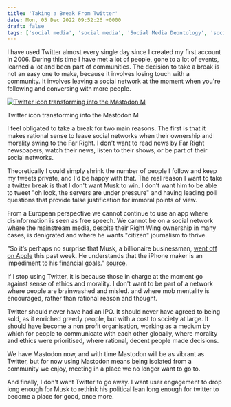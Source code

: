 ```yaml
---
title: 'Taking a Break From Twitter'
date: Mon, 05 Dec 2022 09:52:26 +0000
draft: false
tags: ['social media', 'social media', 'Social Media Deontology', 'social media lifestyle.', 'social networking', 'twitter']
---
```


I have used Twitter almost every single day since I created my first account in 2006. During this time I have met a lot of people, gone to a lot of events, learned a lot and been part of communities. The decision to take a break is not an easy one to make, because it involves losing touch with a community. It involves leaving a social network at the moment when you're following and conversing with more people.

[![Twitter icon transforming into the Mastodon M](https://www.main-vision.com/richard/blog/wp-content/uploads/2022/12/img_3178.jpg)](https://www.main-vision.com/richard/blog/wp-content/uploads/2022/12/img_3178.jpg)

Twitter icon transforming into the Mastodon M

I feel obligated to take a break for two main reasons. The first is that it makes rational sense to leave social networks when their ownership and morality swing to the Far Right. I don't want to read news by Far Right newspapers, watch their news, listen to their shows, or be part of their social networks.

Theoretically I could simply shrink the number of people I follow and keep my tweets private, and I'd be happy with that. The real reason I want to take a twitter break is that I don't want Musk to win. I don't want him to be able to tweet "oh look, the servers are under pressure" and having leading poll questions that provide false justification for immoral points of view.

From a European perspective we cannot continue to use an app where disinformation is seen as free speech. We cannot be on a social network where the mainstream media, despite their Right Wing ownership in many cases, is denigrated and where he wants "citizen" journalism to thrive.

"So it’s perhaps no surprise that Musk, a billionaire businessman, [went off on Apple](https://www.bloomberg.com/news/articles/2022-11-28/musk-says-that-apple-has-mostly-stopped-advertising-on-twitter) this past week. He understands that the iPhone maker is an impediment to his financial goals." [source](https://www.bloomberg.com/news/newsletters/2022-12-04/why-apple-s-aapl-tim-cook-and-elon-musk-avoided-war-over-twitter-lb9h6r0f).

If I stop using Twitter, it is because those in charge at the moment go against sense of ethics and morality. I don't want to be part of a network where people are brainwashed and misled. and where mob mentality is encouraged, rather than rational reason and thought.

Twitter should never have had an IPO. It should never have agreed to being sold, as it enriched greedy people, but with a cost to society at large. It should have become a non profit organisation, working as a medium by which for people to communicate with each other globally, where morality and ethics were prioritised, where rational, decent people made decisions.

We have Mastodon now, and with time Mastodon will be as vibrant as Twitter, but for now using Mastodon means being isolated from a community we enjoy, meeting in a place we no longer want to go to.

And finally, I don't want Twitter to go away. I want user engagement to drop long enough for Musk to rethink his political lean long enough for twitter to become a place for good, once more.